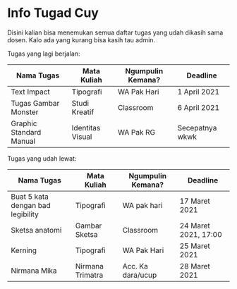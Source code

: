 # Info Tugad Cuy
Disini kalian bisa menemukan semua daftar tugas yang udah dikasih sama dosen. Kalo ada yang kurang bisa kasih tau admin.

Tugas yang lagi berjalan:

| Nama Tugas              | Mata Kuliah      | Ngumpulin Kemana? | Deadline        |
| ----------------------- | ---------------- | ----------------- | --------------- |
| Text Impact             | Tipografi        | WA Pak Hari       | 1 April 2021    |
| Tugas Gambar Monster    | Studi Kreatif    | Classroom         | 6 April 2021    |
| Graphic Standard Manual | Identitas Visual | WA Pak RG         | Secepatnya wkwk |

Tugas yang udah lewat:

| Nama Tugas                        | Mata Kuliah      | Ngumpulin Kemana? | Deadline             |
| --------------------------------- | ---------------- | ----------------- | -------------------- |
| Buat 5 kata dengan bad legibility | Tipografi        | WA pak hari       | 17 Maret 2021        |
| Sketsa anatomi                    | Gambar Sketsa    | Classroom         | 24 Maret 2021, 17:00 |
| Kerning                           | Tipografi        | WA Pak Hari       | 25 Maret 2021        |
| Nirmana Mika                      | Nirmana Trimatra | Acc. Ka dara/ucup | 28 Maret 2021        |

